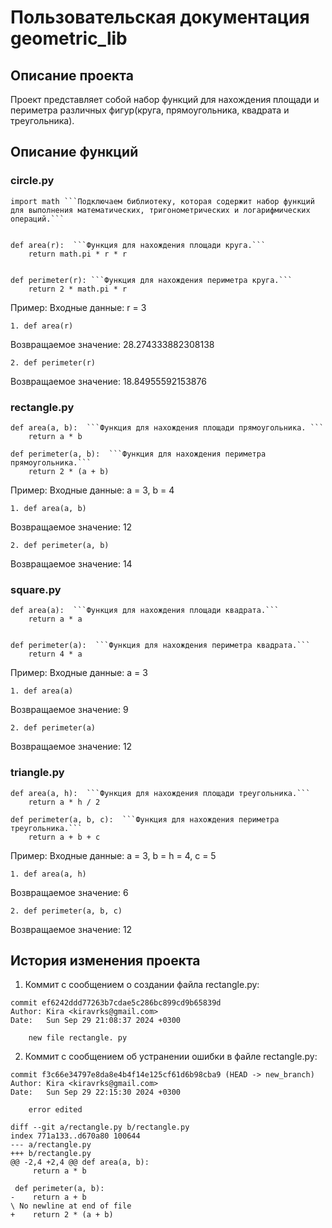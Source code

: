 # Пользовательская документация geometric_lib
## Описание проекта
Проект представляет собой набор функций для нахождения площади и периметра различных фигур(круга, прямоугольника,
квадрата и треугольника).
## Описание функций
### circle.py
```
import math ```Подключаем библиотеку, которая содержит набор функций для выполнения математических, тригонометрических и логарифмических операций.```
  
  
def area(r):  ```Функция для нахождения площади круга.```
    return math.pi * r * r  
  
  
def perimeter(r): ```Функция для нахождения периметра круга.``` 
    return 2 * math.pi * r
```
Пример:
Входные данные: r = 3
```
1. def area(r)
```
Возвращаемое значение: 28.274333882308138
```
2. def perimeter(r)
```
Возвращаемое значение: 18.84955592153876

### rectangle.py


```
def area(a, b):  ```Функция для нахождения площади прямоугольника. ```
    return a * b  
  
def perimeter(a, b):  ```Функция для нахождения периметра прямоугольника.```
    return 2 * (a + b)
```
    
Пример:
Входные данные: a = 3, b = 4
```
1. def area(a, b)
```
Возвращаемое значение: 12
```
2. def perimeter(a, b)
```
Возвращаемое значение: 14

### square.py

```
def area(a):  ```Функция для нахождения площади квадрата.```
    return a * a  
  
  
def perimeter(a):  ```Функция для нахождения периметра квадрата.```
    return 4 * a
```
Пример:
Входные данные: a = 3
```
1. def area(a)
```
Возвращаемое значение: 9
```
2. def perimeter(a)
```
Возвращаемое значение: 12

### triangle.py
```
def area(a, h):  ```Функция для нахождения площади треугольника.```
    return a * h / 2  
  
def perimeter(a, b, c):  ```Функция для нахождения периметра треугольника.```
    return a + b + c
```
Пример:
Входные данные: a = 3, b = h = 4, c = 5
```
1. def area(a, h)
```
Возвращаемое значение: 6
```
2. def perimeter(a, b, c)
```
Возвращаемое значение: 12

## История изменения проекта

1. Коммит с сообщением о создании файла rectangle.py:
```
commit ef6242ddd77263b7cdae5c286bc899cd9b65839d
Author: Kira <kiravrks@gmail.com>
Date:   Sun Sep 29 21:08:37 2024 +0300

    new file rectangle. py
```
2. Коммит с сообщением об устранении ошибки в файле rectangle.py:
```
commit f3c66e34797e8da8e4b4f14e125cf61d6b98cba9 (HEAD -> new_branch)
Author: Kira <kiravrks@gmail.com>
Date:   Sun Sep 29 22:15:30 2024 +0300

    error edited
```
```
diff --git a/rectangle.py b/rectangle.py
index 771a133..d670a80 100644
--- a/rectangle.py
+++ b/rectangle.py
@@ -2,4 +2,4 @@ def area(a, b):
     return a * b

 def perimeter(a, b):
-    return a + b
\ No newline at end of file
+    return 2 * (a + b)
```